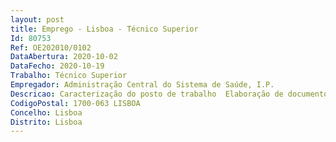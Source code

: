 ```yaml
--- 
layout: post
title: Emprego - Lisboa - Técnico Superior
Id: 80753
Ref: OE202010/0102
DataAbertura: 2020-10-02
DataFecho: 2020-10-19
Trabalho: Técnico Superior
Empregador: Administração Central do Sistema de Saúde, I.P.
Descricao: Caracterização do posto de trabalho  Elaboração de documentos técnicos nas diferentes áreas da engenharia eletrotécnica  Apreciação e elaboração de pareceres sobre projetos de instalações, equipamentos e sistemas elétricos, sistemas de segurança integrada e sistemas de gestão técnica centralizada e gestão dos respetivos projetos  Elaboração de documentos técnicos, nos domínios de engenharia eletrotécnica, para processos de contratação pública de empreitadas e de serviços associados a empreitadas, apreciação e elaboração de pareceres sobre as correspondentes propostas e gestão dos respetivos processos  Elaboração de pareceres técnicos sobre investimentos no âmbito do Despacho n.º 10220 2014, do Secretário de Estado da Saúde   Desenvolvimento de metodologias de avaliação de instalações de saúde na área da engenharia eletrotécnica  Gestão de processos relacionados com os Programas Eco.AP e PEBC e outros relativos à área da eficiência energética.Perfil de competências  Conhecimentos e prática em projeto, ou em gestão de projeto, ou em obras de edifícios hospitalares nas áreas centrais, das redes de distribuição e das instalações de utilização de energia elétrica, privilegiando se conhecimentos e prática na área da gestão técnica centralizada e das instalações de telecomunicações ou na área das energias renováveis.
CodigoPostal: 1700-063 LISBOA
Concelho: Lisboa
Distrito: Lisboa
--- 
```

